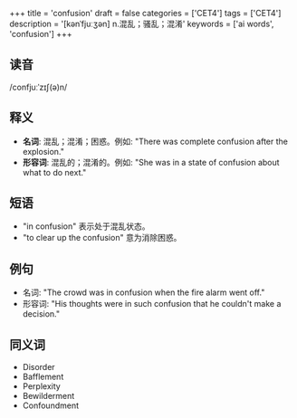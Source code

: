 +++
title = 'confusion'
draft = false
categories = ['CET4']
tags = ['CET4']
description = '[kənˈfjuːʒən] n.混乱；骚乱；混淆'
keywords = ['ai words', 'confusion']
+++

## 读音
/confjuːˈzɪʃ(ə)n/

## 释义
- **名词**: 混乱；混淆；困惑。例如: "There was complete confusion after the explosion."
- **形容词**: 混乱的；混淆的。例如: "She was in a state of confusion about what to do next."

## 短语
- "in confusion" 表示处于混乱状态。
- "to clear up the confusion" 意为消除困惑。

## 例句
- 名词: "The crowd was in confusion when the fire alarm went off."
- 形容词: "His thoughts were in such confusion that he couldn't make a decision."

## 同义词
- Disorder
- Bafflement
- Perplexity
- Bewilderment
- Confoundment
